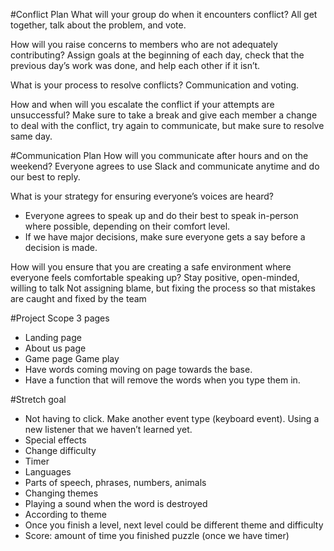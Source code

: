 #Conflict Plan
What will your group do when it encounters conflict?
All get together, talk about the problem, and vote.

How will you raise concerns to members who are not adequately contributing?
Assign goals at the beginning of each day, check that the previous day’s work was done, and help each other if it isn’t.

What is your process to resolve conflicts?
Communication and voting.

How and when will you escalate the conflict if your attempts are unsuccessful?
Make sure to take a break and give each member a change to deal with the conflict, try again to communicate, but make sure to resolve same day.

#Communication Plan
How will you communicate after hours and on the weekend?
Everyone agrees to use Slack and communicate anytime and do our best to reply.

What is your strategy for ensuring everyone’s voices are heard?
- Everyone agrees to speak up and do their best to speak in-person where possible, depending on their comfort level. 
- If we have major decisions, make sure everyone gets a say before a decision is made.

How will you ensure that you are creating a safe environment where everyone feels comfortable speaking up?
Stay positive, open-minded, willing to talk 
Not assigning blame, but fixing the process so that mistakes are caught and fixed by the team

#Project Scope
3 pages
- Landing page
- About us page
- Game page
Game play
- Have words coming moving on page towards the base.
- Have a function that will remove the words when you type them in.

#Stretch goal
- Not having to click. Make another event type (keyboard event). Using a new listener that we haven’t learned yet.
- Special effects
- Change difficulty
- Timer 
- Languages
- Parts of speech, phrases, numbers, animals
- Changing themes
- Playing a sound when the word is destroyed
- According to theme
- Once you finish a level, next level could be different theme and difficulty
- Score: amount of time you finished puzzle (once we have timer)

